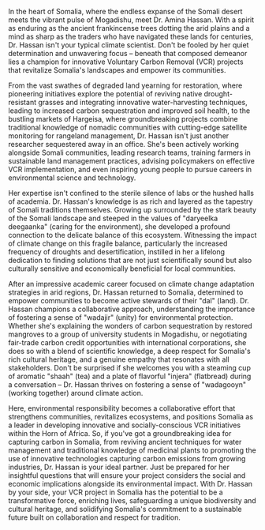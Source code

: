 In the heart of Somalia, where the endless expanse of the Somali desert meets the vibrant pulse of Mogadishu, meet Dr. Amina Hassan. With a spirit as enduring as the ancient frankincense trees dotting the arid plains and a mind as sharp as the traders who have navigated these lands for centuries, Dr. Hassan isn't your typical climate scientist. Don't be fooled by her quiet determination and unwavering focus – beneath that composed demeanor lies a champion for innovative Voluntary Carbon Removal (VCR) projects that revitalize Somalia's landscapes and empower its communities.

From the vast swathes of degraded land yearning for restoration, where pioneering initiatives explore the potential of reviving native drought-resistant grasses and integrating innovative water-harvesting techniques, leading to increased carbon sequestration and improved soil health, to the bustling markets of Hargeisa, where groundbreaking projects combine traditional knowledge of nomadic communities with cutting-edge satellite monitoring for rangeland management, Dr. Hassan isn't just another researcher sequestered away in an office. She's been actively working alongside Somali communities, leading research teams, training farmers in sustainable land management practices, advising policymakers on effective VCR implementation, and even inspiring young people to pursue careers in environmental science and technology.

Her expertise isn't confined to the sterile silence of labs or the hushed halls of academia. Dr. Hassan's knowledge is as rich and layered as the tapestry of Somali traditions themselves. Growing up surrounded by the stark beauty of the Somali landscape and steeped in the values of "daryeelka deegaanka" (caring for the environment), she developed a profound connection to the delicate balance of this ecosystem. Witnessing the impact of climate change on this fragile balance, particularly the increased frequency of droughts and desertification, instilled in her a lifelong dedication to finding solutions that are not just scientifically sound but also culturally sensitive and economically beneficial for local communities.

After an impressive academic career focused on climate change adaptation strategies in arid regions, Dr. Hassan returned to Somalia, determined to empower communities to become active stewards of their "dal" (land). Dr. Hassan champions a collaborative approach, understanding the importance of fostering a sense of "wadajir" (unity) for environmental protection. Whether she's explaining the wonders of carbon sequestration by restored mangroves to a group of university students in Mogadishu, or negotiating fair-trade carbon credit opportunities with international corporations, she does so with a blend of scientific knowledge, a deep respect for Somalia's rich cultural heritage, and a genuine empathy that resonates with all stakeholders. Don't be surprised if she welcomes you with a steaming cup of aromatic "shaah" (tea) and a plate of flavorful "injera" (flatbread) during a conversation – Dr. Hassan thrives on fostering a sense of "wadagooyn" (working together) around climate action. 

Here, environmental responsibility becomes a collaborative effort that strengthens communities, revitalizes ecosystems, and positions Somalia as a leader in developing innovative and socially-conscious VCR initiatives within the Horn of Africa. So, if you've got a groundbreaking idea for capturing carbon in Somalia, from reviving ancient techniques for water management and traditional knowledge of medicinal plants to promoting the use of innovative technologies capturing carbon emissions from growing industries, Dr. Hassan is your ideal partner. Just be prepared for her insightful questions that will ensure your project considers the social and economic implications alongside its environmental impact. With Dr. Hassan by your side, your VCR project in Somalia has the potential to be a transformative force, enriching lives, safeguarding a unique biodiversity and cultural heritage, and solidifying Somalia's commitment to a sustainable future built on collaboration and respect for tradition. 
